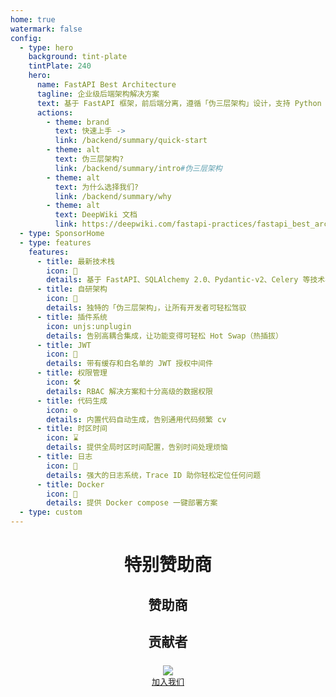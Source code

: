 ```yaml
---
home: true
watermark: false
config:
  - type: hero
    background: tint-plate
    tintPlate: 240
    hero:
      name: FastAPI Best Architecture
      tagline: 企业级后端架构解决方案
      text: 基于 FastAPI 框架，前后端分离，遵循「伪三层架构」设计，支持 Python 3.10+ 版本
      actions:
        - theme: brand
          text: 快速上手 ->
          link: /backend/summary/quick-start
        - theme: alt
          text: 伪三层架构?
          link: /backend/summary/intro#伪三层架构
        - theme: alt
          text: 为什么选择我们?
          link: /backend/summary/why
        - theme: alt
          text: DeepWiki 文档
          link: https://deepwiki.com/fastapi-practices/fastapi_best_architecture
  - type: SponsorHome
  - type: features
    features:
      - title: 最新技术栈
        icon: 🚀
        details: 基于 FastAPI、SQLAlchemy 2.0、Pydantic-v2、Celery 等技术栈
      - title: 自研架构
        icon: 🧠
        details: 独特的「伪三层架构」，让所有开发者可轻松驾驭
      - title: 插件系统
        icon: unjs:unplugin
        details: 告别高耦合集成，让功能变得可轻松 Hot Swap（热插拔）
      - title: JWT
        icon: 🔏
        details: 带有缓存和白名单的 JWT 授权中间件
      - title: 权限管理
        icon: 🛠️
        details: RBAC 解决方案和十分高级的数据权限
      - title: 代码生成
        icon: ⚙️
        details: 内置代码自动生成，告别通用代码频繁 cv
      - title: 时区时间
        icon: ⌛
        details: 提供全局时区时间配置，告别时间处理烦恼
      - title: 日志
        icon: 📝
        details: 强大的日志系统，Trace ID 助你轻松定位任何问题
      - title: Docker
        icon: 🐳
        details: 提供 Docker compose 一键部署方案
  - type: custom
---
```


<script setup lang="ts">
import { goldSponsors, generalSponsors } from '@source/.vuepress/data/sponsors'
</script>

<h1 align="center">特别赞助商</h1>

<Swiper
:items="goldSponsors"
mode="broadcast"
:loop="false"
:height="162"
:slides-per-view="3"
:space-between="10"
mousewheel
/>

<h2 align="center">赞助商</h2>

<Swiper
:items="generalSponsors"
mode="carousel"
:height="168"
:slides-per-view="4"
:space-between="10"
:speed="5000"
/>

<h2 align="center" style="border-top: none; margin-bottom: 24px">贡献者</h2>

<div align="center">
  <a href="https://github.com/fastapi-practices/fastapi_best_architecture/graphs/contributors">
    <img src="https://contrib.rocks/image?repo=fastapi-practices/fastapi_best_architecture"/>
  </a><br>
  <a href="/fastapi_best_architecture_docs/join.html" style="font-size: 13px">加入我们</a>
</div>
